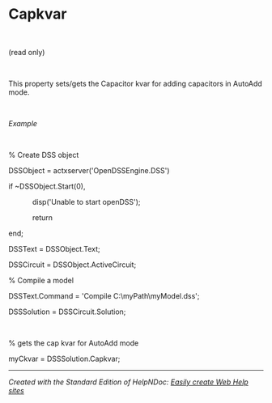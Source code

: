 # Capkvar

&nbsp;

(read only)

&nbsp;

This property sets/gets the Capacitor kvar for adding capacitors in AutoAdd mode.

&nbsp;

*Example*

&nbsp;

% Create DSS object

DSSObject = actxserver('OpenDSSEngine.DSS')

if ~DSSObject.Start(0),

&nbsp; &nbsp; &nbsp; &nbsp; &nbsp; &nbsp; disp('Unable to start openDSS');

&nbsp; &nbsp; &nbsp; &nbsp; &nbsp; &nbsp; return

end;

DSSText = DSSObject.Text;

DSSCircuit = DSSObject.ActiveCircuit;

% Compile a model &nbsp; &nbsp;

DSSText.Command = 'Compile C:\\myPath\\myModel.dss';

DSSSolution = DSSCircuit.Solution;

&nbsp;

% gets the cap kvar for AutoAdd mode

myCkvar = DSSSolution.Capkvar;
***
_Created with the Standard Edition of HelpNDoc: [Easily create Web Help sites](<https://www.helpndoc.com/feature-tour>)_
